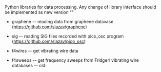 Python libraries for data processing. Any change of library interface should be
implemented as new version "<name><version>"

* graphene -- reading data from graphene datavase (https://github.com/slazav/graphene)

* sig -- reading SIG files recorded with pico_osc program (https://github.com/slazav/pico_osc)

* f4wires -- get vibrating wire data

* f4sweeps -- get frequency sweeps from Fridge4 vibrating wire databases -- old

